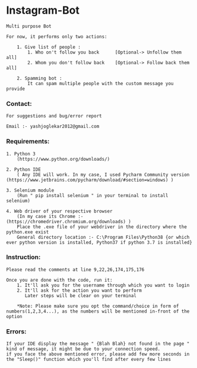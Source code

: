 # Instagram-Bot

	Multi purpose Bot
	
	For now, it performs only two actions:
	
		1. Give list of people :
 			1. Who on't follow you back      [Optional-> Unfollow them all]
			2. Whom you don't follow back    [Optional-> Follow back them all]

		2. Spamming bot :
			It can spam multiple people with the custom message you provide



### Contact:

	For suggestions and bug/error report
	
	Email :- yashjoglekar2012@gmail.com



### Requirements:

	1. Python 3
		(https://www.python.org/downloads/)

	2. Python IDE
		( Any IDE will work. In my case, I used Pycharm Community version (https://www.jetbrains.com/pycharm/download/#section=windows) )

	3. Selenium module
		(Run " pip install selenium " in your terminal to install selenium)

	4. Web driver of your respective browser
		(In my case its Chrome :- (https://chromedriver.chromium.org/downloads) )
		Place the .exe file of your webdriver in the directory where the python.exe exist
		General directory location :- C:\Program Files\Python38 {or which ever python version is installed, Python37 if python 3.7 is installed} 



### Instruction:

	Please read the comments at line 9,22,26,174,175,176
	
	Once you are done with the code, run it:
		1. It'll ask you for the username through which you want to login
		2. It'll ask for the action you want to perform
		   Later steps will be clear on your terminal
		
		*Note: Please make sure you opt the command/choice in form of numbers(1,2,3,4...), as the numbers will be mentioned in-front of the option
	
	
	
### Errors:

	If your IDE display the message " {Blah Blah} not found in the page " kind of message, it might be due to your connection speed.
	if you face the above mentioned error, please add few more seconds in the "Sleep()" function which you'll find after every few lines
